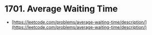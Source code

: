 # 1701. Average Waiting Time

- [https://leetcode.com/problems/average-waiting-time/description/](https://leetcode.com/problems/average-waiting-time/description/)
